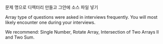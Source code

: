 문제 명으로 디렉터리 만들고
그안에 소스 파일 넣기


Array type of questions were asked in interviews frequently. You will most likely encounter one during your interviews.

We recommend: Single Number, Rotate Array, Intersection of Two Arrays II and Two Sum.
